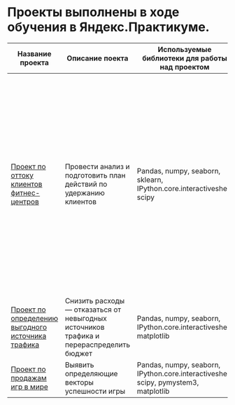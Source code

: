 # Проекты выполнены в ходе обучения в Яндекс.Практикуме.  


Название проекта |  Описание поекта |  Используемые библиотеки для работы над проектом | Вывод
  --- | --- | --- | ---
 [ Проект по оттоку клиентов фитнес-центров](https://github.com/VLADISLAV195/data-projects/blob/main/machine-learning/ML-analisys_1.ipynb) | Провести анализ и подготовить план действий по удержанию клиентов | Pandas, numpy, seaborn, sklearn, IPython.core.interactiveshell, scipy | Лучшие источники 1 и 2 по окупаемости и прибыли, компьютер является более доходным, когорта 06 и 09-2017 больше всего покупали, общее снижение по 1) по длительности 2) по кол-ву пользователей 3) по кол-ву сессий с 12-2017 по 05-2018, 3 источник не окупается 
[Проект по определению выгодного источника трафика](https://github.com/VLADISLAV195/data-projects/blob/main/bisness-metrics/bisness-metrics%20%20(1).ipynb) |  Снизить расходы — отказаться от невыгодных источников трафика и перераспределить бюджет | Pandas, numpy, seaborn, IPython.core.interactiveshell, matplotlib
[Проект по продажам игр в мире](https://github.com/VLADISLAV195/data-projects/blob/main/data_platforms/data_platforms_1.ipynb) | Выявить определяющие векторы успешности игры | Pandas, numpy, seaborn, IPython.core.interactiveshell, scipy, pymystem3, matplotlib

